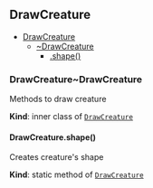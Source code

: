 <a name="module_DrawCreature"></a>

## DrawCreature

- [DrawCreature](#module_DrawCreature)
  - [~DrawCreature](#module_DrawCreature..DrawCreature)
    - [.shape()](#module_DrawCreature..DrawCreature.shape)

<a name="module_DrawCreature..DrawCreature"></a>

### DrawCreature~DrawCreature

Methods to draw creature

**Kind**: inner class of [<code>DrawCreature</code>](#module_DrawCreature)  
<a name="module_DrawCreature..DrawCreature.shape"></a>

#### DrawCreature.shape()

Creates creature's shape

**Kind**: static method of [<code>DrawCreature</code>](#module_DrawCreature..DrawCreature)
